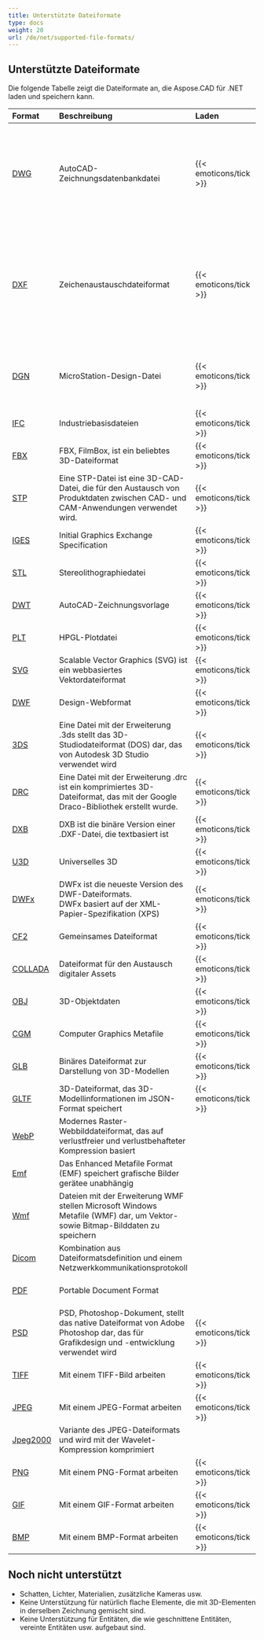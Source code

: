 ```yaml
---
title: Unterstützte Dateiformate
type: docs
weight: 20
url: /de/net/supported-file-formats/
---
```


## **Unterstützte Dateiformate**

Die folgende Tabelle zeigt die Dateiformate an, die Aspose.CAD für .NET laden und speichern kann.

|**Format**|**Beschreibung**|**Laden**|**Speichern**|**Bemerkungen**|
| :- | :- | :- | :- | :- |
|[DWG](https://docs.fileformat.com/cad/dwg/)|AutoCAD-Zeichnungsdatenbankdatei|{{< emoticons/tick >}}| |- 3D-Formen (Kegel, Kugel, Torus, Zylinder, Box, Keil)<br />- Verdrahtete Modelle.<br />- Grundlegende Ansichtswürfel-Positionen.<br />- 3D-Flächen.|
|[DXF](https://docs.fileformat.com/cad/dxf/)|Zeichenaustauschdateiformat|{{< emoticons/tick >}}|{{< emoticons/tick >}} (Teilweise unterstützt)|- 3D-Formen (Kegel, Kugel, Torus, Zylinder, Box, Keil)<br />- Verdrahtete Modelle.<br />- Grundlegende Ansichtswürfel-Positionen.<br />- 3D-Flächen.<br />- Oberflächen, Netze|
|[DGN](https://docs.fileformat.com/cad/dgn/)|MicroStation-Design-Datei|{{< emoticons/tick >}}| |- 3D-Formen (Kegel, Kugel, Torus, Zylinder, Box, Keil)<br />- Oberflächen, Netze|
|[IFC](https://docs.fileformat.com/cad/ifc/)|Industriebasisdateien|{{< emoticons/tick >}}|{{< emoticons/tick >}}| |
|[FBX](https://docs.fileformat.com/3d/fbx/)|FBX, FilmBox, ist ein beliebtes 3D-Dateiformat|{{< emoticons/tick >}}|{{< emoticons/tick >}}| |
|[STP](https://docs.fileformat.com/3d/stp/)|Eine STP-Datei ist eine 3D-CAD-Datei, die für den Austausch von Produktdaten zwischen CAD- und CAM-Anwendungen verwendet wird.|{{< emoticons/tick >}}|{{< emoticons/tick >}}| |
|[IGES](https://docs.fileformat.com/cad/iges/)|Initial Graphics Exchange Specification|{{< emoticons/tick >}}| | |
|[STL](https://docs.fileformat.com/cad/stl/)|Stereolithographiedatei|{{< emoticons/tick >}}| | |
|[DWT](https://docs.fileformat.com/cad/dwt/)|AutoCAD-Zeichnungsvorlage|{{< emoticons/tick >}}| | |
|[PLT](https://docs.fileformat.com/cad/plt/)|HPGL-Plotdatei|{{< emoticons/tick >}}| | |
|[SVG](https://docs.fileformat.com/page-description-language/svg/)|Scalable Vector Graphics (SVG) ist ein webbasiertes Vektordateiformat|{{< emoticons/tick >}}|{{< emoticons/tick >}}| |
|[DWF](https://docs.fileformat.com/cad/dwf/)|Design-Webformat|{{< emoticons/tick >}}|{{< emoticons/tick >}}| |
|[3DS](https://docs.fileformat.com/3d/3ds/)|Eine Datei mit der Erweiterung .3ds stellt das 3D-Studiodateiformat (DOS) dar, das von Autodesk 3D Studio verwendet wird|{{< emoticons/tick >}}|{{< emoticons/tick >}}| |
|[DRC](https://docs.fileformat.com/3d/drc/)|Eine Datei mit der Erweiterung .drc ist ein komprimiertes 3D-Dateiformat, das mit der Google Draco-Bibliothek erstellt wurde.|{{< emoticons/tick >}}|{{< emoticons/tick >}}| |
|[DXB](https://docs.fileformat.com/cad/dxb/)|DXB ist die binäre Version einer .DXF-Datei, die textbasiert ist|{{< emoticons/tick >}}| | |
|[U3D](https://docs.fileformat.com/3d/u3d/)|Universelles 3D|{{< emoticons/tick >}}|{{< emoticons/tick >}}|||||
|[DWFx](https://docs.fileformat.com/cad/dwfx/)|DWFx ist die neueste Version des DWF-Dateiformats. <br />DWFx basiert auf der XML-Papier-Spezifikation (XPS)|{{< emoticons/tick >}}|{{< emoticons/tick >}}| |
|[CF2](https://docs.fileformat.com/cad/cf2/)|Gemeinsames Dateiformat|{{< emoticons/tick >}}| | |
|[COLLADA](https://docs.fileformat.com/3d/dae/)|Dateiformat für den Austausch digitaler Assets|{{< emoticons/tick >}}| | |
|[OBJ](https://docs.fileformat.com/3d/obj/)|3D-Objektdaten|{{< emoticons/tick >}}|{{< emoticons/tick >}}| |
|[CGM](https://docs.fileformat.com/page-description-language/cgm/)|Computer Graphics Metafile|{{< emoticons/tick >}}|{{< emoticons/tick >}}| |
|[GLB](https://docs.fileformat.com/3d/glb/)|Binäres Dateiformat zur Darstellung von 3D-Modellen|{{< emoticons/tick >}}|{{< emoticons/tick >}}| |
|[GLTF](https://docs.fileformat.com/3d/gltf/)|3D-Dateiformat, das 3D-Modellinformationen im JSON-Format speichert|{{< emoticons/tick >}}|{{< emoticons/tick >}}| |
|[WebP](https://docs.fileformat.com/image/webp/)|Modernes Raster-Webbilddateiformat, das auf verlustfreier und verlustbehafteter Kompression basiert||{{< emoticons/tick >}}| |
|[Emf](https://docs.fileformat.com/image/emf/)|Das Enhanced Metafile Format (EMF) speichert grafische Bilder gerätee unabhängig||{{< emoticons/tick >}}| |
|[Wmf](https://docs.fileformat.com/image/wmf/)|Dateien mit der Erweiterung WMF stellen Microsoft Windows Metafile (WMF) dar, um Vektor- sowie Bitmap-Bilddaten zu speichern||{{< emoticons/tick >}}| |
|[Dicom](https://docs.fileformat.com/image/dicom/)|Kombination aus Dateiformatsdefinition und einem Netzwerkkommunikationsprotokoll||{{< emoticons/tick >}}| |
|[PDF](https://docs.fileformat.com/pdf/)|Portable Document Format| |{{< emoticons/tick >}}| |
|[PSD](https://docs.fileformat.com/image/psd/)|PSD, Photoshop-Dokument, stellt das native Dateiformat von Adobe Photoshop dar, das für Grafikdesign und -entwicklung verwendet wird|{{< emoticons/tick >}}|{{< emoticons/tick >}}| |
|[TIFF](https://docs.fileformat.com/image/tiff/)|Mit einem TIFF-Bild arbeiten|{{< emoticons/tick >}}|{{< emoticons/tick >}}| |
|[JPEG](https://docs.fileformat.com/image/jpeg/)|Mit einem JPEG-Format arbeiten|{{< emoticons/tick >}}|{{< emoticons/tick >}}| |
|[Jpeg2000](https://docs.fileformat.com/image/j2c/)|Variante des JPEG-Dateiformats und wird mit der Wavelet-Kompression komprimiert||{{< emoticons/tick >}}| |
|[PNG](https://docs.fileformat.com/image/png/)|Mit einem PNG-Format arbeiten|{{< emoticons/tick >}}|{{< emoticons/tick >}}| |
|[GIF](https://docs.fileformat.com/image/gif/)|Mit einem GIF-Format arbeiten|{{< emoticons/tick >}}|{{< emoticons/tick >}}| |
|[BMP](https://docs.fileformat.com/image/bmp/)|Mit einem BMP-Format arbeiten|{{< emoticons/tick >}}|{{< emoticons/tick >}}| |

## **Noch nicht unterstützt**

- Schatten, Lichter, Materialien, zusätzliche Kameras usw.
- Keine Unterstützung für natürlich flache Elemente, die mit 3D-Elementen in derselben Zeichnung gemischt sind.
- Keine Unterstützung für Entitäten, die wie geschnittene Entitäten, vereinte Entitäten usw. aufgebaut sind.
